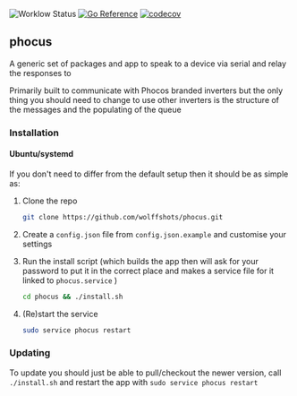 ![Worklow Status](https://github.com/wolffshots/phocus/actions/workflows/go.yml/badge.svg)
[![Go Reference](https://pkg.go.dev/badge/github.com/wolffshots/phocus.svg)](https://pkg.go.dev/github.com/wolffshots/phocus/v2)
[![codecov](https://codecov.io/github/wolffshots/phocus/branch/main/graph/badge.svg?token=641UGV72AY)](https://codecov.io/github/wolffshots/phocus)

## phocus

A generic set of packages and app to speak to a device via serial and relay the responses to

Primarily built to communicate with Phocos branded inverters but the only thing you should need to change to use other inverters is the structure of the messages and the populating of the queue

### Installation

#### Ubuntu/systemd

If you don't need to differ from the default setup then it should be as simple as:

1.  Clone the repo

    ```sh
    git clone https://github.com/wolffshots/phocus.git
    ```

2.  Create a `config.json` file from `config.json.example` and customise your settings

3.  Run the install script (which builds the app then will ask for your password to put it in the correct place and makes a service file for it linked to `phocus.service` )

    ```sh
    cd phocus && ./install.sh
    ```

4.  (Re)start the service

    ```sh
    sudo service phocus restart
    ```

### Updating

To update you should just be able to pull/checkout the newer version, call `./install.sh` and restart the app with `sudo service phocus restart`
